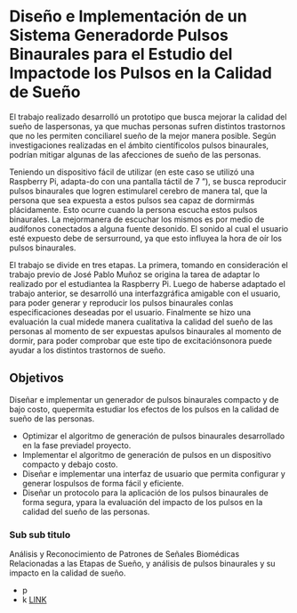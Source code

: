 # Diseño e Implementación de un Sistema Generadorde Pulsos Binaurales para el Estudio del Impactode los Pulsos en la Calidad de Sueño
El trabajo realizado desarrolló un prototipo que busca mejorar la calidad del sueño de laspersonas, ya que muchas personas sufren distintos trastornos que no les permiten conciliarel sueño de la mejor manera posible. Según investigaciones realizadas en el ámbito científicolos pulsos binaurales, podrían mitigar algunas de las afecciones de sueño de las personas.

Teniendo un dispositivo fácil de utilizar (en este caso se utilizó una Raspberry Pi, adapta-do con una pantalla táctil de 7 ”), se busca reproducir pulsos binaurales que logren estimularel cerebro de manera tal, que la persona que sea expuesta a estos pulsos sea capaz de dormirmás plácidamente. Esto ocurre cuando la persona escucha estos pulsos binaurales. La mejormanera de escuchar los mismos es por medio de audífonos conectados a alguna fuente desonido. El sonido al cual el usuario esté expuesto debe de sersurround, ya que esto influyea la hora de oír los pulsos binaurales.

El trabajo se divide en tres etapas. La primera, tomando en consideración el trabajo previo de José Pablo Muñoz  se origina la tarea de adaptar lo realizado por el estudiantea la Raspberry Pi. Luego de haberse adaptado el trabajo anterior, se desarrolló una interfazgráfica amigable con el usuario, para poder generar y reproducir los pulsos binaurales conlas especificaciones deseadas por el usuario. Finalmente se hizo una evaluación la cual midede manera cualitativa la calidad del sueño de las personas al momento de ser expuestas apulsos binaurales al momento de dormir, para poder comprobar que este tipo de excitaciónsonora puede ayudar a los distintos trastornos de sueño.
## Objetivos
Diseñar e implementar un generador de pulsos binaurales compacto y de bajo costo, quepermita estudiar los efectos de los pulsos en la calidad de sueño de las personas.
- Optimizar el algoritmo de generación de pulsos binaurales desarrollado en la fase previadel proyecto.
- Implementar el algoritmo de generación de pulsos en un dispositivo compacto y debajo costo.
- Diseñar e implementar una interfaz de usuario que permita configurar y generar lospulsos de forma fácil y eficiente.
- Diseñar un protocolo para la aplicación de los pulsos binaurales de forma segura, ypara la evaluación del impacto de los pulsos en la calidad del sueño de las personas.
### Sub sub titulo
Análisis y Reconocimiento de Patrones de Señales Biomédicas Relacionadas a las Etapas de Sueño, y análisis de pulsos binaurales y su impacto en la calidad de sueño.
- p
- k
[LINK](https://github.com/larivera-UVG/Etapas-de-sueno-pulsos-binaurales/edit/master/README.md)
